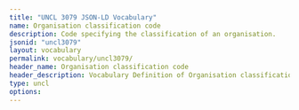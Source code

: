 ```yaml
---
title: "UNCL 3079 JSON-LD Vocabulary"
name: Organisation classification code
description: Code specifying the classification of an organisation.
jsonid: "uncl3079"
layout: vocabulary
permalink: vocabulary/uncl3079/
header_name: Organisation classification code
header_description: Vocabulary Definition of Organisation classification code semantics in HTML format. JSON-LD format is available at [uncl3079.jsonld](https://edi3.org/vocabulary/uncl3079.jsonld)
type: uncl
options:
---
```

